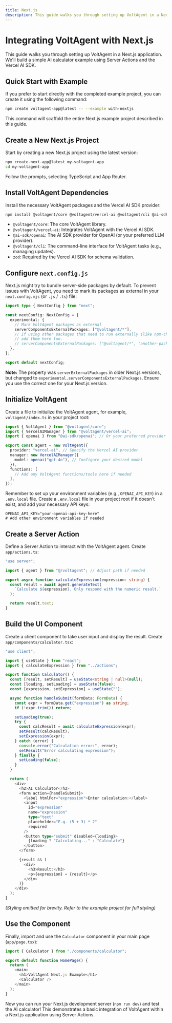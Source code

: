 ```yaml
---
title: Next.js
description: This guide walks you through setting up VoltAgent in a Next.js application. We'll build a simple AI calculator example using Server Actions and the Vercel AI SDK.
---
```


# Integrating VoltAgent with Next.js

This guide walks you through setting up VoltAgent in a Next.js application. We'll build a simple AI calculator example using Server Actions and the Vercel AI SDK.

## Quick Start with Example

If you prefer to start directly with the completed example project, you can create it using the following command:

```bash
npm create voltagent-app@latest -- --example with-nextjs
```

This command will scaffold the entire Next.js example project described in this guide.

## Create a New Next.js Project

Start by creating a new Next.js project using the latest version:

```bash
npx create-next-app@latest my-voltagent-app
cd my-voltagent-app
```

Follow the prompts, selecting TypeScript and App Router.

## Install VoltAgent Dependencies

Install the necessary VoltAgent packages and the Vercel AI SDK provider:

```bash
npm install @voltagent/core @voltagent/vercel-ai @voltagent/cli @ai-sdk/openai zod
```

- `@voltagent/core`: The core VoltAgent library.
- `@voltagent/vercel-ai`: Integrates VoltAgent with the Vercel AI SDK.
- `@ai-sdk/openai`: The AI SDK provider for OpenAI (or your preferred LLM provider).
- `@voltagent/cli`: The command-line interface for VoltAgent tasks (e.g., managing updates).
- `zod`: Required by the Vercel AI SDK for schema validation.

## Configure `next.config.js`

Next.js might try to bundle server-side packages by default. To prevent issues with VoltAgent, you need to mark its packages as external in your `next.config.mjs` (or `.js` / `.ts`) file:

```typescript title="next.config.mjs // or next.config.ts"
import type { NextConfig } from "next";

const nextConfig: NextConfig = {
  experimental: {
    // Mark VoltAgent packages as external
    serverComponentsExternalPackages: ["@voltagent/*"],
    // If using other packages that need to run externally (like npm-check-updates in the example)
    // add them here too.
    // serverComponentsExternalPackages: ["@voltagent/*", "another-package"],
  },
};

export default nextConfig;
```

**Note:** The property was `serverExternalPackages` in older Next.js versions, but changed to `experimental.serverComponentsExternalPackages`. Ensure you use the correct one for your Next.js version.

## Initialize VoltAgent

Create a file to initialize the VoltAgent agent, for example, `voltagent/index.ts` in your project root:

```typescript title="voltagent/index.ts"
import { VoltAgent } from "@voltagent/core";
import { VercelAIManager } from "@voltagent/vercel-ai";
import { openai } from "@ai-sdk/openai"; // Or your preferred provider

export const agent = new VoltAgent({
  provider: "vercel-ai", // Specify the Vercel AI provider
  manager: new VercelAIManager({
    model: openai("gpt-4o"), // Configure your desired model
  }),
  functions: [
    // Add any VoltAgent functions/tools here if needed
  ],
});
```

Remember to set up your environment variables (e.g., `OPENAI_API_KEY`) in a `.env.local` file.
Create a `.env.local` file in your project root if it doesn't exist, and add your necessary API keys:

```env title=".env.local"
OPENAI_API_KEY="your-openai-api-key-here"
# Add other environment variables if needed
```

## Create a Server Action

Define a Server Action to interact with the VoltAgent agent. Create `app/actions.ts`:

```typescript title="app/actions.ts"
"use server";

import { agent } from "@/voltagent"; // Adjust path if needed

export async function calculateExpression(expression: string) {
  const result = await agent.generateText(
    `Calculate ${expression}. Only respond with the numeric result.`
  );

  return result.text;
}
```

## Build the UI Component

Create a client component to take user input and display the result. Create `app/components/calculator.tsx`:

```typescript title="app/components/calculator.tsx"
"use client";

import { useState } from "react";
import { calculateExpression } from "../actions";

export function Calculator() {
  const [result, setResult] = useState<string | null>(null);
  const [loading, setLoading] = useState(false);
  const [expression, setExpression] = useState("");

  async function handleSubmit(formData: FormData) {
    const expr = formData.get("expression") as string;
    if (!expr.trim()) return;

    setLoading(true);
    try {
      const calcResult = await calculateExpression(expr);
      setResult(calcResult);
      setExpression(expr);
    } catch (error) {
      console.error("Calculation error:", error);
      setResult("Error calculating expression");
    } finally {
      setLoading(false);
    }
  }

  return (
    <div>
      <h2>AI Calculator</h2>
      <form action={handleSubmit}>
        <label htmlFor="expression">Enter calculation:</label>
        <input
          id="expression"
          name="expression"
          type="text"
          placeholder="E.g. (5 + 3) * 2"
          required
        />
        <button type="submit" disabled={loading}>
          {loading ? "Calculating..." : "Calculate"}
        </button>
      </form>

      {result && (
        <div>
          <h3>Result:</h3>
          <p>{expression} = {result}</p>
        </div>
      )}
    </div>
  );
}
```

_(Styling omitted for brevity. Refer to the example project for full styling)_

## Use the Component

Finally, import and use the `Calculator` component in your main page (`app/page.tsx`):

```typescript title="app/page.tsx"
import { Calculator } from "./components/calculator";

export default function HomePage() {
  return (
    <main>
      <h1>VoltAgent Next.js Example</h1>
      <Calculator />
    </main>
  );
}
```

Now you can run your Next.js development server (`npm run dev`) and test the AI calculator! This demonstrates a basic integration of VoltAgent within a Next.js application using Server Actions.
